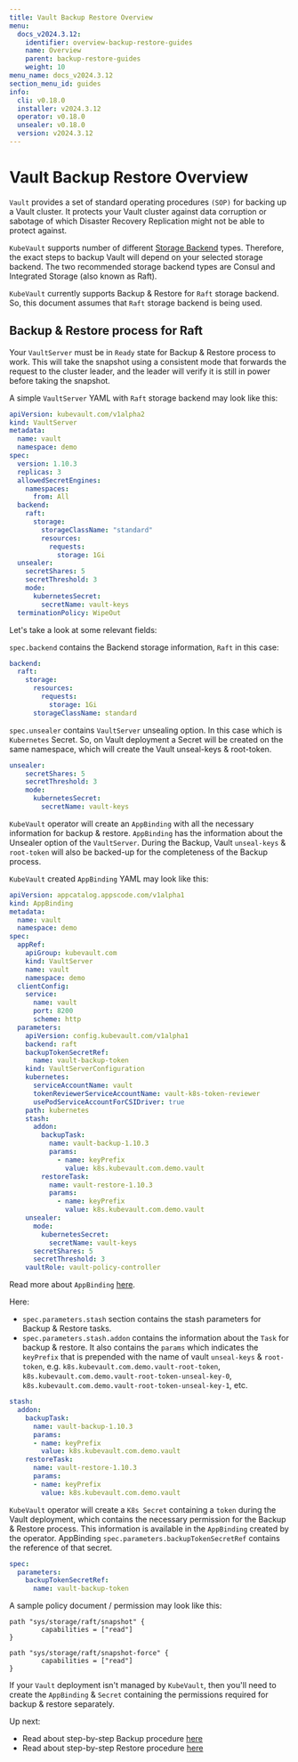 ```yaml
---
title: Vault Backup Restore Overview
menu:
  docs_v2024.3.12:
    identifier: overview-backup-restore-guides
    name: Overview
    parent: backup-restore-guides
    weight: 10
menu_name: docs_v2024.3.12
section_menu_id: guides
info:
  cli: v0.18.0
  installer: v2024.3.12
  operator: v0.18.0
  unsealer: v0.18.0
  version: v2024.3.12
---
```


# Vault Backup Restore Overview

`Vault` provides a set of standard operating procedures `(SOP)` for backing up a Vault cluster. It protects your Vault cluster
against data corruption or sabotage of which Disaster Recovery Replication might not be able to protect against.

`KubeVault` supports number of different [Storage Backend](/docs/v2024.3.12/concepts/vault-server-crds/storage/overview) types. Therefore, the exact steps to backup Vault will depend on your
selected storage backend. The two recommended storage backend types are Consul and Integrated Storage 
(also known as Raft). 

`KubeVault` currently supports Backup & Restore for `Raft` storage backend. So, this document assumes that `Raft` storage backend is being used. 

## Backup & Restore process for Raft

Your `VaultServer` must be in `Ready` state for Backup & Restore process to work. This will take the snapshot
using a consistent mode that forwards the request to the cluster leader, and the leader will verify it is still
in power before taking the snapshot.

A simple `VaultServer` YAML with `Raft` storage backend may look like this:

```yaml
apiVersion: kubevault.com/v1alpha2
kind: VaultServer
metadata:
  name: vault
  namespace: demo
spec:
  version: 1.10.3
  replicas: 3
  allowedSecretEngines:
    namespaces:
      from: All
  backend:
    raft:
      storage:
        storageClassName: "standard"
        resources:
          requests:
            storage: 1Gi
  unsealer:
    secretShares: 5
    secretThreshold: 3
    mode:
      kubernetesSecret:
        secretName: vault-keys
  terminationPolicy: WipeOut
```

Let's take a look at some relevant fields:

`spec.backend` contains the Backend storage information, `Raft` in this case:

```yaml
backend:
  raft:
    storage:
      resources:
        requests:
          storage: 1Gi
      storageClassName: standard
```

`spec.unsealer` contains `VaultServer` unsealing option. In this case which is `Kubernetes` Secret. So, on Vault deployment
a Secret will be created on the same namespace, which will create the Vault unseal-keys & root-token.

```yaml
unsealer:
    secretShares: 5
    secretThreshold: 3
    mode:
      kubernetesSecret:
        secretName: vault-keys
```

`KubeVault` operator will create an `AppBinding` with all the necessary information for backup & restore.
`AppBinding` has the information about the Unsealer option of the `VaultServer`. During the Backup,
Vault `unseal-keys` & `root-token` will also be backed-up for the completeness of the Backup process. 

`KubeVault` created `AppBinding` YAML may look like this:

```yaml
apiVersion: appcatalog.appscode.com/v1alpha1
kind: AppBinding
metadata:
  name: vault
  namespace: demo
spec:
  appRef:
    apiGroup: kubevault.com
    kind: VaultServer
    name: vault
    namespace: demo
  clientConfig:
    service:
      name: vault
      port: 8200
      scheme: http
  parameters:
    apiVersion: config.kubevault.com/v1alpha1
    backend: raft
    backupTokenSecretRef:
      name: vault-backup-token
    kind: VaultServerConfiguration
    kubernetes:
      serviceAccountName: vault
      tokenReviewerServiceAccountName: vault-k8s-token-reviewer
      usePodServiceAccountForCSIDriver: true
    path: kubernetes
    stash:
      addon:
        backupTask:
          name: vault-backup-1.10.3
          params:
            - name: keyPrefix
              value: k8s.kubevault.com.demo.vault
        restoreTask:
          name: vault-restore-1.10.3
          params:
            - name: keyPrefix
              value: k8s.kubevault.com.demo.vault
    unsealer:
      mode:
        kubernetesSecret:
          secretName: vault-keys
      secretShares: 5
      secretThreshold: 3
    vaultRole: vault-policy-controller
```

Read more about `AppBinding` [here](/docs/v2024.3.12/concepts/vault-server-crds/appbinding).

Here:
- `spec.parameters.stash` section contains the stash parameters for Backup & Restore tasks. 
- `spec.parameters.stash.addon` contains the information about the `Task` for backup & restore. 
It also contains the `params` which indicates the `keyPrefix` that is prepended with the name of vault `unseal-keys` & `root-token`, e.g. `k8s.kubevault.com.demo.vault-root-token`, 
`k8s.kubevault.com.demo.vault-root-token-unseal-key-0`, `k8s.kubevault.com.demo.vault-root-token-unseal-key-1`, etc.

```yaml
stash:
  addon:
    backupTask:
      name: vault-backup-1.10.3
      params:
      - name: keyPrefix
        value: k8s.kubevault.com.demo.vault
    restoreTask:
      name: vault-restore-1.10.3
      params:
      - name: keyPrefix
        value: k8s.kubevault.com.demo.vault
```


`KubeVault` operator will create a `K8s Secret` containing a `token` during the Vault deployment, which contains the necessary permission
for the Backup & Restore process. This information is available in the `AppBinding` created by the operator. AppBinding
`spec.parameters.backupTokenSecretRef` contains the reference of that secret.

```yaml
spec:
  parameters:
    backupTokenSecretRef:
      name: vault-backup-token

```

A sample policy document / permission may look like this:

```hcl
path "sys/storage/raft/snapshot" {
        capabilities = ["read"]
}

path "sys/storage/raft/snapshot-force" {
        capabilities = ["read"]
}
```

If your `Vault` deployment isn't managed by `KubeVault`, then you'll need to create the `AppBinding` & `Secret` containing 
the permissions required for backup & restore separately.

Up next:
- Read about step-by-step Backup procedure [here](/docs/v2024.3.12/guides/backup-restore/backup)
- Read about step-by-step Restore procedure [here](/docs/v2024.3.12/guides/backup-restore/restore)

